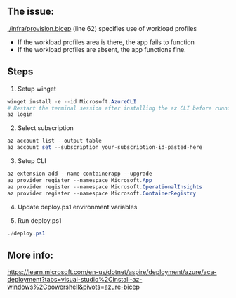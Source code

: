 ## The issue:
[./infra/provision.bicep](./infra/provision.bicep#L62) (line 62) specifies use of workload profiles

- If the workload profiles area is there, the app fails to function
- If the workload profiles are absent, the app functions fine.

## Steps

1. Setup winget

```ps1
winget install -e --id Microsoft.AzureCLI
# Restart the terminal session after installing the az CLI before running the next command
az login
```

2. Select subscription

```ps1
az account list --output table
az account set --subscription your-subscription-id-pasted-here
```

3. Setup CLI

```ps1
az extension add --name containerapp --upgrade
az provider register --namespace Microsoft.App
az provider register --namespace Microsoft.OperationalInsights
az provider register --namespace Microsoft.ContainerRegistry
```

4. Update deploy.ps1 environment variables

5. Run deploy.ps1

```ps1
./deploy.ps1
```

## More info:

https://learn.microsoft.com/en-us/dotnet/aspire/deployment/azure/aca-deployment?tabs=visual-studio%2Cinstall-az-windows%2Cpowershell&pivots=azure-bicep